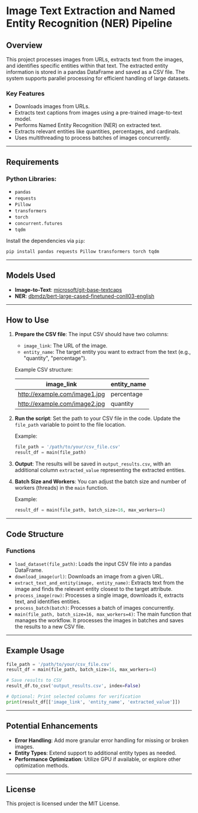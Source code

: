 # Image Text Extraction and Named Entity Recognition (NER) Pipeline

## Overview

This project processes images from URLs, extracts text from the images, and identifies specific entities within that text. The extracted entity information is stored in a pandas DataFrame and saved as a CSV file. The system supports parallel processing for efficient handling of large datasets.

### Key Features
- Downloads images from URLs.
- Extracts text captions from images using a pre-trained image-to-text model.
- Performs Named Entity Recognition (NER) on extracted text.
- Extracts relevant entities like quantities, percentages, and cardinals.
- Uses multithreading to process batches of images concurrently.

---

## Requirements

### Python Libraries:
- `pandas`
- `requests`
- `Pillow`
- `transformers`
- `torch`
- `concurrent.futures`
- `tqdm`

Install the dependencies via `pip`:

```bash
pip install pandas requests Pillow transformers torch tqdm
```

---

## Models Used
- **Image-to-Text**: [microsoft/git-base-textcaps](https://huggingface.co/microsoft/git-base-textcaps)
- **NER**: [dbmdz/bert-large-cased-finetuned-conll03-english](https://huggingface.co/dbmdz/bert-large-cased-finetuned-conll03-english)

---

## How to Use

1. **Prepare the CSV file**:
   The input CSV should have two columns:
   - `image_link`: The URL of the image.
   - `entity_name`: The target entity you want to extract from the text (e.g., "quantity", "percentage").

   Example CSV structure:

   | image_link                    | entity_name |
   | ------------------------------| ----------- |
   | http://example.com/image1.jpg  | percentage  |
   | http://example.com/image2.jpg  | quantity    |

2. **Run the script**:
   Set the path to your CSV file in the code. Update the `file_path` variable to point to the file location.

   Example:
   ```python
   file_path = '/path/to/your/csv_file.csv'
   result_df = main(file_path)
   ```

3. **Output**:
   The results will be saved in `output_results.csv`, with an additional column `extracted_value` representing the extracted entities.

4. **Batch Size and Workers**:
   You can adjust the batch size and number of workers (threads) in the `main` function.

   Example:
   ```python
   result_df = main(file_path, batch_size=16, max_workers=4)
   ```

---

## Code Structure

### Functions

- `load_dataset(file_path)`: Loads the input CSV file into a pandas DataFrame.
- `download_image(url)`: Downloads an image from a given URL.
- `extract_text_and_entity(image, entity_name)`: Extracts text from the image and finds the relevant entity closest to the target attribute.
- `process_image(row)`: Processes a single image, downloads it, extracts text, and identifies entities.
- `process_batch(batch)`: Processes a batch of images concurrently.
- `main(file_path, batch_size=16, max_workers=4)`: The main function that manages the workflow. It processes the images in batches and saves the results to a new CSV file.

---

## Example Usage

```python
file_path = '/path/to/your/csv_file.csv'
result_df = main(file_path, batch_size=16, max_workers=4)

# Save results to CSV
result_df.to_csv('output_results.csv', index=False)

# Optional: Print selected columns for verification
print(result_df[['image_link', 'entity_name', 'extracted_value']])
```

---

## Potential Enhancements
- **Error Handling**: Add more granular error handling for missing or broken images.
- **Entity Types**: Extend support to additional entity types as needed.
- **Performance Optimization**: Utilize GPU if available, or explore other optimization methods.

---

## License

This project is licensed under the MIT License.

